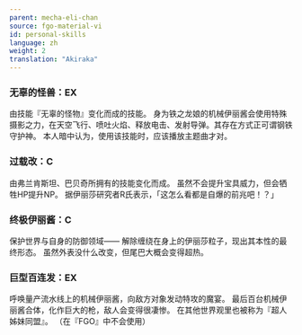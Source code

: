 ```yaml
---
parent: mecha-eli-chan
source: fgo-material-vi
id: personal-skills
language: zh
weight: 2
translation: "Akiraka"
---
```


### 无辜的怪兽：EX

由技能『无辜的怪物』变化而成的技能。
身为铁之龙娘的机械伊丽酱会使用特殊摄影之力，在天空飞行、喷吐火焰、释放电击、发射导弹。其存在方式正可谓钢铁守护神。
本人暗中认为，使用该技能时，应该播放主题曲才对。

### 过载改：C

由弗兰肯斯坦、巴贝奇所拥有的技能变化而成。
虽然不会提升宝具威力，但会牺牲HP提升NP。
据伊丽莎研究者R氏表示，「这怎么看都是自爆的前兆吧！？」

### 终极伊丽酱：C

保护世界与自身的防御领域——
解除缠绕在身上的伊丽莎粒子，现出其本性的最终形态。
虽然外表没什么改变，但尾巴大概会变得超热。

### 巨型百连发：EX

呼唤量产流水线上的机械伊丽酱，向敌方对象发动特攻的魔宴。
最后百台机械伊丽酱合体，化作巨大的枪，敌人会变得很凄惨。
在其他世界观里也被称为『超人姊妹同盟』。
（在『FGO』中不会使用）
